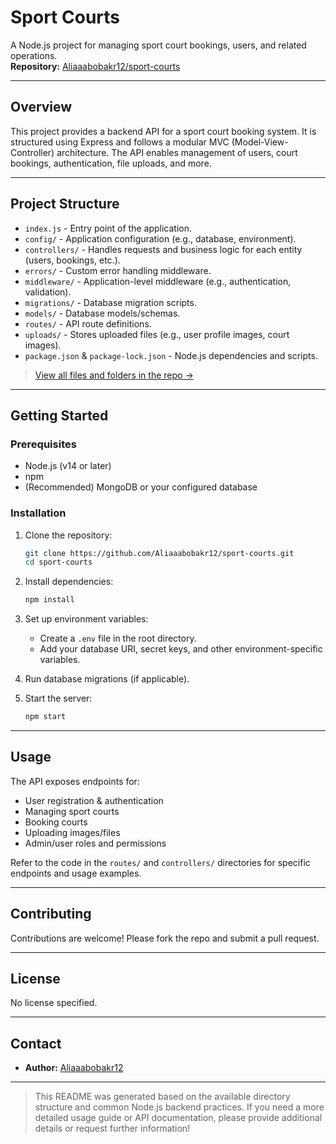 # Sport Courts

A Node.js project for managing sport court bookings, users, and related operations.  
**Repository:** [Aliaaabobakr12/sport-courts](https://github.com/Aliaaabobakr12/sport-courts)

---

## Overview

This project provides a backend API for a sport court booking system. It is structured using Express and follows a modular MVC (Model-View-Controller) architecture. The API enables management of users, court bookings, authentication, file uploads, and more.

---

## Project Structure

- `index.js` - Entry point of the application.
- `config/` - Application configuration (e.g., database, environment).
- `controllers/` - Handles requests and business logic for each entity (users, bookings, etc.).
- `errors/` - Custom error handling middleware.
- `middleware/` - Application-level middleware (e.g., authentication, validation).
- `migrations/` - Database migration scripts.
- `models/` - Database models/schemas.
- `routes/` - API route definitions.
- `uploads/` - Stores uploaded files (e.g., user profile images, court images).
- `package.json` & `package-lock.json` - Node.js dependencies and scripts.

> [View all files and folders in the repo &rarr;](https://github.com/Aliaaabobakr12/sport-courts/tree/main)

---

## Getting Started

### Prerequisites

- Node.js (v14 or later)
- npm
- (Recommended) MongoDB or your configured database

### Installation

1. Clone the repository:
   ```bash
   git clone https://github.com/Aliaaabobakr12/sport-courts.git
   cd sport-courts
   ```

2. Install dependencies:
   ```bash
   npm install
   ```

3. Set up environment variables:
   - Create a `.env` file in the root directory.
   - Add your database URI, secret keys, and other environment-specific variables.

4. Run database migrations (if applicable).

5. Start the server:
   ```bash
   npm start
   ```

---

## Usage

The API exposes endpoints for:

- User registration & authentication
- Managing sport courts
- Booking courts
- Uploading images/files
- Admin/user roles and permissions

Refer to the code in the `routes/` and `controllers/` directories for specific endpoints and usage examples.

---

## Contributing

Contributions are welcome! Please fork the repo and submit a pull request.

---

## License

No license specified.

---

## Contact

- **Author:** [Aliaaabobakr12](https://github.com/Aliaaabobakr12)

---

> This README was generated based on the available directory structure and common Node.js backend practices. If you need a more detailed usage guide or API documentation, please provide additional details or request further information!
